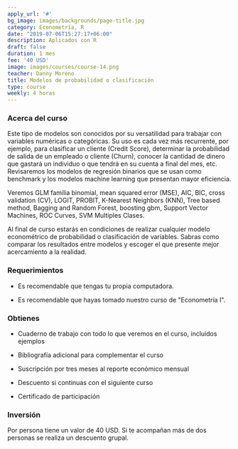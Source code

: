 ```yaml
---
apply_url: '#'
bg_image: images/backgrounds/page-title.jpg
category: Econometría, R
date: "2019-07-06T15:27:17+06:00"
description: Aplicados con R
draft: false
duration: 1 mes
fee: '40 USD'
image: images/courses/course-14.png
teacher: Danny Moreno
title: Modelos de probabilidad o clasificación
type: course
weekly: 4 horas
---
```



### Acerca del curso

Este tipo de modelos son conocidos por su versatilidad para trabajar con variables numéricas o categóricas. Su uso es cada vez más recurrente, por ejemplo, para clasificar un cliente (Credit Score), determinar la probabilidad de salida de un empleado o cliente (Churn), conocer la cantidad de dinero que gastará un individuo o que tendrá en su cuenta a final del mes, etc. Revisaremos los modelos de regresión binarios que se usan como benchmark y los modelos machine learning que presentan mayor eficiencia.

Veremos GLM familia binomial, mean squared error (MSE), AIC, BIC, cross validation (CV), LOGIT, PROBIT, K-Nearest Neighbors (KNN), Tree based method, Bagging and Random Forest, boosting gbm, Support Vector Machines, ROC Curves, SVM Multiples Clases.

Al final de curso estarás en condiciones de realizar cualquier modelo econométrico de probabilidad o clasificación de variables. Sabras como comparar los resultados entre modelos y escoger el que presente mejor acercamiento a la realidad.

### Requerimientos

* Es recomendable que tengas tu propia computadora.

* Es recomendable que hayas tomado nuestro curso de "Econometría I".

### Obtienes

* Cuaderno de trabajo con todo lo que veremos en el curso, incluidos ejemplos

* Bibliografía adicional para complementar el curso

* Suscripción por tres meses al reporte económico mensual

* Descuento si continuas con el siguiente curso

* Certificado de participación


### Inversión

Por persona tiene un valor de 40 USD. Si te acompañan más de dos personas se realiza un descuento grupal.
